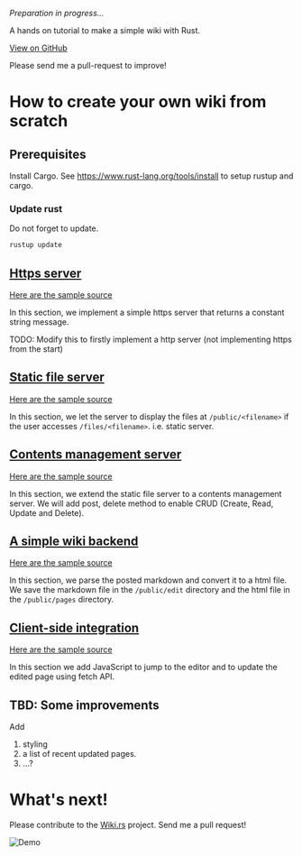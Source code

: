 _Preparation in progress..._

A hands on tutorial to make a simple wiki with Rust.

[View on GitHub](https://github.com/sano-jin/rust-hands-on-wiki)

Please send me a pull-request to improve!

# How to create your own wiki from scratch

## Prerequisites

Install Cargo.
See <https://www.rust-lang.org/tools/install> to setup rustup and cargo.

### Update rust

Do not forget to update.

```sh
rustup update
```

## [Https server](./https-server)

[Here are the sample source](https://github.com/sano-jin/rust-hands-on-wiki/tree/master/https-server)

In this section, we implement a simple https server that returns a constant string message.

TODO: Modify this to firstly implement a http server
(not implementing https from the start)

## [Static file server](./static-file-server)

[Here are the sample source](https://github.com/sano-jin/rust-hands-on-wiki/tree/master/static-file-server)

In this section, we let the server to display the files at `/public/<filename>`
if the user accesses `/files/<filename>`.
i.e. static server.

## [Contents management server](./contents-management-server)

[Here are the sample source](https://github.com/sano-jin/rust-hands-on-wiki/tree/master/contents-management-server)

In this section, we extend the static file server to a contents management server.
We will add post, delete method to enable CRUD (Create, Read, Update and Delete).

## [A simple wiki backend](./simple-wiki-backend)

[Here are the sample source](https://github.com/sano-jin/rust-hands-on-wiki/tree/master/simple-wiki-backend)

In this section, we parse the posted markdown and convert it to a html file.
We save the markdown file in the `/public/edit` directory and the html file in the `/public/pages` directory.

## [Client-side integration](./client-side-integration)

[Here are the sample source](https://github.com/sano-jin/rust-hands-on-wiki/tree/master/client-side-intergration)

In this section we add JavaScript to jump to the editor and to update the edited page
using fetch API.

## TBD: Some improvements

Add

1. styling
2. a list of recent updated pages.
3. ...?

# What's next!

Please contribute to the [Wiki.rs](https://github.com/sano-jin/wiki-rs) project.
Send me a pull request!

![Demo](/docs/wiki-rs-demo.png)
